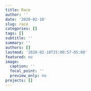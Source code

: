 ```yaml
---
title: Race
author: ''
date: '2020-02-10'
slug: race
categories: []
tags: []
subtitle: ''
summary: ''
authors: []
lastmod: '2020-02-10T15:00:57-05:00'
featured: no
image:
  caption: ''
  focal_point: ''
  preview_only: no
projects: []
---
```

